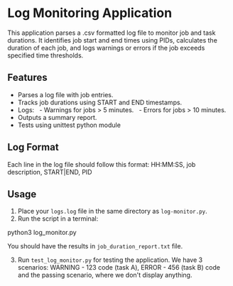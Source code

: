 
# Log Monitoring Application

This application parses a .csv formatted log file to monitor job and task durations. It identifies job start and end times using PIDs, calculates the duration of each job, and logs warnings or errors if the job exceeds specified time thresholds.

## Features

- Parses a log file with job entries.
- Tracks job durations using START and END timestamps.
- Logs:
  - Warnings for jobs > 5 minutes.
  - Errors for jobs > 10 minutes.
- Outputs a summary report.
- Tests using unittest python module

## Log Format

Each line in the log file should follow this format:
HH:MM:SS, job description, START|END, PID

## Usage

1. Place your `logs.log` file in the same directory as `log-monitor.py`.
2. Run the script in a terminal:

python3 log_monitor.py

You should have the results in `job_duration_report.txt` file.

3. Run `test_log_monitor.py` for testing the application. We have 3 scenarios: WARNING - 123 code (task A), ERROR - 456 (task B) code and the passing scenario, where we don't display anything.